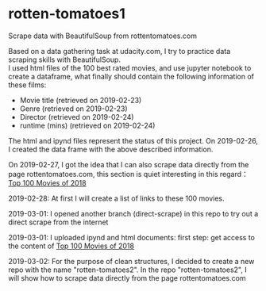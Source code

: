 # rotten-tomatoes1
Scrape data with BeautifulSoup from rottentomatoes.com

Based on a data gathering task at udacity.com, I try to practice data scraping skills with BeautifulSoup.<br>
I used html files of the 100 best rated movies, and use jupyter notebook to create a dataframe, what finally should contain the following information of these films:
* Movie title (retrieved on 2019-02-23)
* Genre (retrieved on 2019-02-23)
* Director (retrieved on 2019-02-24)
* runtime (mins) (retrieved on 2019-02-24)

The html and ipynd files represent the status of this project. On 2019-02-26, I created the data frame with the above described information. 

On 2019-02-27, I got the idea that I can also scrape data directly from the page rottentomatoes.com, this section is quiet interesting in this regard： [Top 100 Movies of 2018](https://www.rottentomatoes.com/top/bestofrt/?year=2018)

2019-02-28: At first I will create a list of links to these 100 movies.

2019-03-01: I opened another branch (direct-scrape) in this repo to try out a direct scrape from the internet

2019-03-01: I uploaded ipynd and html documents: first step: get access to the content of [Top 100 Movies of 2018](https://www.rottentomatoes.com/top/bestofrt/?year=2018) 

2019-03-02: For the purpose of clean structures, I decided to create a new repo with the name "rotten-tomatoes2". In the repo "rotten-tomatoes2", I will show how to scrape data directly from the page rottentomatoes.com
